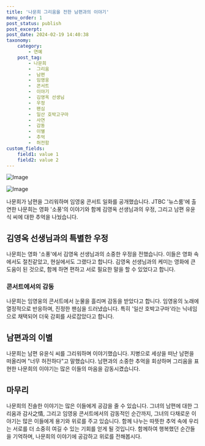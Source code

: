 ```yaml
---
title: '나문희 그리움을 전한 남편과의 이야기'
menu_order: 1
post_status: publish
post_excerpt: 
post_date: 2024-02-19 14:40:38
taxonomy:
    category:
        - 연예
    post_tag:
        - 나문희
        -  그리움
        -  남편
        -  임영웅
        -  콘서트
        -  이야기
        -  김영옥 선생님
        -  우정
        -  팬심
        -  일산 호박고구마
        -  사연
        -  감동
        -  이별
        -  추억
        -  허전함
custom_fields:
    field1: value 1
    field2: value 2
---
```


![Image](https://mimgnews.pstatic.net/image/311/2024/02/19/0001693236_001_20240219063105193.jpg?type=w540)

![Image](https://ssl.pstatic.net/mimgnews/image/311/2024/02/19/0001693236_002_20240219063105213.jpg?type=w540)

나문희가 남편을 그리워하며 임영웅 콘서트 일화를 공개했습니다. JTBC '뉴스룸'에 출연한 나문희는 영화 '소풍'의 이야기와 함께 김영옥 선생님과의 우정, 그리고 남편 유윤식 씨에 대한 추억을 나눴습니다.
## 김영옥 선생님과의 특별한 우정
나문희는 영화 '소풍'에서 김영옥 선생님과의 소중한 우정을 전했습니다. 이들은 영화 속에서도 절친같았고, 현실에서도 그랬다고 합니다. 김영옥 선생님과의 케미는 영화에 큰 도움이 된 것으로, 함께 하면 편하고 서로 필요한 말을 할 수 있었다고 합니다.
### 콘서트에서의 감동
나문희는 임영웅의 콘서트에서 눈물을 흘리며 감동을 받았다고 합니다. 임영웅의 노래에 열정적으로 반응하며, 진정한 팬심을 드러냈습니다. 특히 '일산 호박고구마'라는 닉네임으로 채택되어 더욱 감회를 사로잡았다고 합니다.
## 남편과의 이별
나문희는 남편 유윤식 씨를 그리워하며 이야기했습니다. 지병으로 세상을 떠난 남편을 떠올리며 "너무 허전하다"고 말했습니다. 남편과의 소중한 추억을 회상하며 그리움을 표현한 나문희의 이야기는 많은 이들의 마음을 감동시켰습니다.
## 마무리
나문희의 진솔한 이야기는 많은 이들에게 공감을 줄 수 있습니다. 그녀의 남편에 대한 그리움과 감사之情, 그리고 임영웅 콘서트에서의 감동적인 순간까지, 그녀의 다채로운 이야기는 많은 이들에게 용기와 위로를 주고 있습니다. 함께 나누는 따뜻한 추억 속에 우리는 서로를 더 소중히 여길 수 있는 기회를 얻게 될 것입니다. 함께하여 행복했던 순간들을 기억하며, 나문희의 이야기에 공감하고 위로를 전해봅시다.

